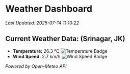 
# Weather Dashboard

_Last Updated: 2025-07-14 11:10:22_

## Current Weather Data: (Srinagar, JK)
- **Temperature:** 26.3 °C ![Temperature Badge](https://img.shields.io/badge/Temperature-Medium%20Temp-green)
- **Wind Speed:** 2.7 km/h ![Wind Speed Badge](https://img.shields.io/badge/Wind%20Speed-Light%20Wind-blue)

*Powered by Open-Meteo API*
